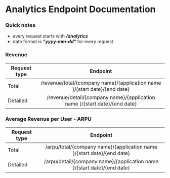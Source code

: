 <h1>Analytics Endpoint Documentation</h1>

<h3>Quick notes</h3>

+ every request starts with ***/analytics***
+ date format is ***"yyyy-mm-dd"*** for every request

<h3>Revenue</h3>

| Request type  | Endpoint|
| ------------- |:-------------:|
| Total | /revenue/total/{company name}/{application name }/{start date}/{end date}|
| Detailed      | /revenue/detail/{company name}/{application name }/{start date}/{end date}|

<h3>Average Revenue per User - ARPU</h3>

| Request type  | Endpoint|
| ------------- |:-------------:|
| Total | /arpu/total/{company name}/{application name }/{start date}/{end date}|
| Detailed      | /arpu/detail/{company name}/{application name }/{start date}/{end date}|
